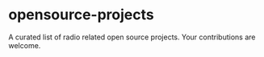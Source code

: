 # opensource-projects
A curated list of radio related open source projects.  Your contributions are welcome.
